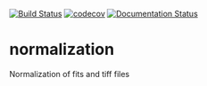 [![Build Status](https://travis-ci.org/ornlneutronimaging/NeuNorm.svg?branch=master)](https://travis-ci.org/ornlneutronimaging/NeuNorm)
[![codecov](https://codecov.io/gh/ornlneutronimaging/NeuNorm/branch/master/graph/badge.svg)](https://codecov.io/gh/ornlneutronimaging/NeuNorm)
[![Documentation Status](https://readthedocs.org/projects/neunorm/badge/?version=latest)](http://neunorm.readthedocs.io/en/latest/?badge=latest)

# normalization
Normalization of fits and tiff files
